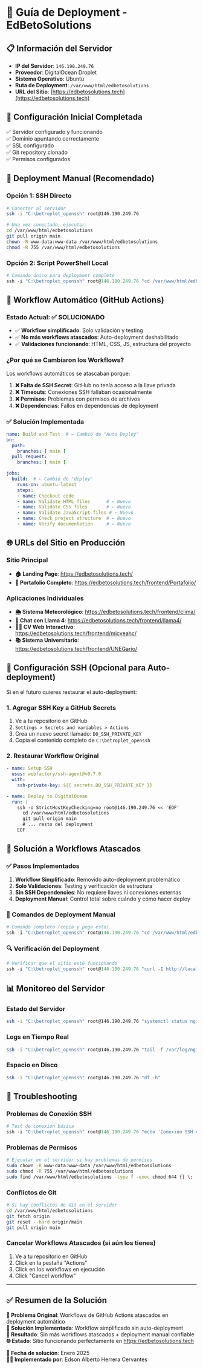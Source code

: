 # 🚀 Guía de Deployment - EdBetoSolutions

## 📋 Información del Servidor

- **IP del Servidor**: `146.190.249.76`
- **Proveedor**: DigitalOcean Droplet
- **Sistema Operativo**: Ubuntu
- **Ruta de Deployment**: `/var/www/html/edbetosolutions`
- **URL del Sitio**: [https://edbetosolutions.tech](https://edbetosolutions.tech)

## 🔧 Configuración Inicial Completada

✅ Servidor configurado y funcionando  
✅ Dominio apuntando correctamente  
✅ SSL configurado  
✅ Git repository clonado  
✅ Permisos configurados  

## 🚀 Deployment Manual (Recomendado)

### Opción 1: SSH Directo

```bash
# Conectar al servidor
ssh -i "C:\betroplet_openssh" root@146.190.249.76

# Una vez conectado, ejecutar:
cd /var/www/html/edbetosolutions
git pull origin main
chown -R www-data:www-data /var/www/html/edbetosolutions
chmod -R 755 /var/www/html/edbetosolutions
```

### Opción 2: Script PowerShell Local

```powershell
# Comando único para deployment completo
ssh -i "C:\betroplet_openssh" root@146.190.249.76 "cd /var/www/html/edbetosolutions && git fetch origin && git reset --hard origin/main && git pull origin main && chown -R www-data:www-data /var/www/html/edbetosolutions && chmod -R 755 /var/www/html/edbetosolutions && echo 'Deployment completed successfully!'"
```

## 🔄 Workflow Automático (GitHub Actions)

### Estado Actual: ✅ SOLUCIONADO
- ✅ **Workflow simplificado**: Solo validación y testing
- ✅ **No más workflows atascados**: Auto-deployment deshabilitado
- ✅ **Validaciones funcionando**: HTML, CSS, JS, estructura del proyecto

### ¿Por qué se Cambiaron los Workflows?

Los workflows automáticos se atascaban porque:
1. **❌ Falta de SSH Secret**: GitHub no tenía acceso a la llave privada
2. **❌ Timeouts**: Conexiones SSH fallaban ocasionalmente  
3. **❌ Permisos**: Problemas con permisos de archivos
4. **❌ Dependencias**: Fallos en dependencias de deployment

### ✅ Solución Implementada

```yaml
name: Build and Test  # ← Cambió de "Auto Deploy"
on:
  push:
    branches: [ main ]
  pull_request:
    branches: [ main ]

jobs:
  build:  # ← Cambió de "deploy"
    runs-on: ubuntu-latest
    steps:
    - name: Checkout code
    - name: Validate HTML files      # ← Nuevo
    - name: Validate CSS files       # ← Nuevo  
    - name: Validate JavaScript files # ← Nuevo
    - name: Check project structure  # ← Nuevo
    - name: Verify documentation     # ← Nuevo
```

## 🌐 URLs del Sitio en Producción

### Sitio Principal
- **🏠 Landing Page**: https://edbetosolutions.tech/
- **🎯 Portafolio Completo**: https://edbetosolutions.tech/frontend/Portafolio/

### Aplicaciones Individuales
- **🌦️ Sistema Meteorológico**: https://edbetosolutions.tech/frontend/clima/
- **🦙 Chat con Llama 4**: https://edbetosolutions.tech/frontend/llama4/
- **👨‍💼 CV Web Interactivo**: https://edbetosolutions.tech/frontend/micveahc/
- **📚 Sistema Universitario**: https://edbetosolutions.tech/frontend/UNEGario/

## 🔐 Configuración SSH (Opcional para Auto-deployment)

Si en el futuro quieres restaurar el auto-deployment:

### 1. Agregar SSH Key a GitHub Secrets

1. Ve a tu repositorio en GitHub
2. `Settings > Secrets and variables > Actions`
3. Crea un nuevo secret llamado: `DO_SSH_PRIVATE_KEY`
4. Copia el contenido completo de `C:\betroplet_openssh`

### 2. Restaurar Workflow Original

```yaml
- name: Setup SSH
  uses: webfactory/ssh-agent@v0.7.0
  with:
    ssh-private-key: ${{ secrets.DO_SSH_PRIVATE_KEY }}

- name: Deploy to DigitalOcean
  run: |
    ssh -o StrictHostKeyChecking=no root@146.190.249.76 << 'EOF'
      cd /var/www/html/edbetosolutions
      git pull origin main
      # ... resto del deployment
    EOF
```

## 🚨 Solución a Workflows Atascados

### ✅ Pasos Implementados

1. **Workflow Simplificado**: Removido auto-deployment problemático
2. **Solo Validaciones**: Testing y verificación de estructura
3. **Sin SSH Dependencies**: No requiere llaves ni conexiones externas
4. **Deployment Manual**: Control total sobre cuándo y cómo hacer deploy

### 🔧 Comandos de Deployment Manual

```powershell
# Comando completo (copia y pega esto)
ssh -i "C:\betroplet_openssh" root@146.190.249.76 "cd /var/www/html/edbetosolutions && echo 'Starting deployment...' && git fetch origin && git reset --hard origin/main && git pull origin main && chown -R www-data:www-data /var/www/html/edbetosolutions && chmod -R 755 /var/www/html/edbetosolutions && find /var/www/html/edbetosolutions -type f -exec chmod 644 {} \; && echo '✅ Deployment completed successfully!' && echo '🌐 Site available at: https://edbetosolutions.tech'"
```

### 🔍 Verificación del Deployment

```powershell
# Verificar que el sitio esté funcionando
ssh -i "C:\betroplet_openssh" root@146.190.249.76 "curl -I http://localhost && echo 'Server status check completed'"
```

## 📊 Monitoreo del Servidor

### Estado del Servidor
```bash
ssh -i "C:\betroplet_openssh" root@146.190.249.76 "systemctl status nginx"
```

### Logs en Tiempo Real
```bash
ssh -i "C:\betroplet_openssh" root@146.190.249.76 "tail -f /var/log/nginx/access.log"
```

### Espacio en Disco
```bash
ssh -i "C:\betroplet_openssh" root@146.190.249.76 "df -h"
```

## 🚨 Troubleshooting

### Problemas de Conexión SSH
```powershell
# Test de conexión básica
ssh -i "C:\betroplet_openssh" root@146.190.249.76 "echo 'Conexión SSH exitosa'"
```

### Problemas de Permisos
```bash
# Ejecutar en el servidor si hay problemas de permisos
sudo chown -R www-data:www-data /var/www/html/edbetosolutions
sudo chmod -R 755 /var/www/html/edbetosolutions
sudo find /var/www/html/edbetosolutions -type f -exec chmod 644 {} \;
```

### Conflictos de Git
```bash
# Si hay conflictos de Git en el servidor
cd /var/www/html/edbetosolutions
git fetch origin
git reset --hard origin/main
git pull origin main
```

### Cancelar Workflows Atascados (si aún los tienes)
1. Ve a tu repositorio en GitHub
2. Click en la pestaña "Actions"
3. Click en los workflows en ejecución
4. Click "Cancel workflow"

---

## ✅ Resumen de la Solución

**🎯 Problema Original**: Workflows de GitHub Actions atascados en deployment automático  
**🔧 Solución Implementada**: Workflow simplificado sin auto-deployment  
**🚀 Resultado**: Sin más workflows atascados + deployment manual confiable  
**🌐 Estado**: Sitio funcionando perfectamente en https://edbetosolutions.tech  

**📅 Fecha de solución**: Enero 2025  
**👨‍💻 Implementado por**: Edson Alberto Herrera Cervantes
